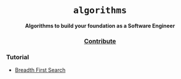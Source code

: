 <div align="center">
  <h1><code>algorithms</code></h1>

  <strong>Algorithms to build your foundation as a Software Engineer</strong>

  <h3>
    <a href="https://github.com/unobatbayar/algorithms/pull/new/master">Contribute</a>
  </h3>
</div>

### Tutorial

- [Breadth First Search](https://www.youtube.com/watch?v=xlVX7dXLS64&t=34s)
